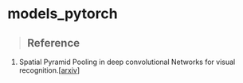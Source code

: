 # models_pytorch

>## Reference

1. Spatial Pyramid Pooling in deep convolutional Networks for visual recognition.[[arxiv](https://arxiv.org/abs/1406.4729)]
